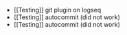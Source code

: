 - [[Testing]] git plugin on logseq
- [[Testing]] autocommit (did not work)
- [[Testing]] autocommit (did not work)